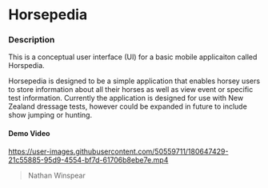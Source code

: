 # Horsepedia

### Description
This is a conceptual user interface (UI) for a basic mobile applicaiton called Horspedia.

Horsepedia is designed to be a simple application that enables horsey users to store information about all their horses as well as view event or specific test information. Currently the application is designed for use with New Zealand dressage tests, however could be expanded in future to include show jumping or hunting.

#### Demo Video
https://user-images.githubusercontent.com/50559711/180647429-21c55885-95d9-4554-bf7d-61706b8ebe7e.mp4



> Nathan Winspear
